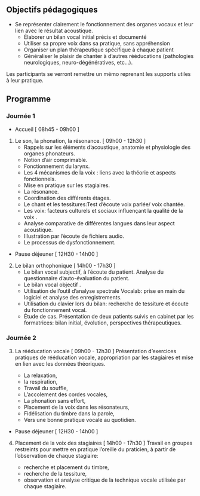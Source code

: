 ﻿---
titre: Le bilan et la rééducation vocale-Niveau 1
sous-titre:  le timbre en question
axe: formation
layout: post.html
ville: Pontivy
departement: 56
animation:
    - Kristell Bourdin, orthophoniste
    - Natacha Roginski, orthophoniste
date: 
    - 2016-04-11
    - 2016-04-12
dateAffichage: 11-12 mars 2016
organisateur: organisateur-kb
financement:
    - dpc
    - horsDpc
    - salarie
# infos pour les contrats de formation (pdf)
tarif-adherent-salarie: 300
tarif-non-adherent-salarie: 350
tarif-adherent-liberal: 250
tarif-non-adherent-liberal: 300
ogdpc-reference: 32621500013 session 1
duree: 2 jours en présentiel avec le formateur
datePdf: vendredi 11 et samedi 12 mars 2016
horaire: 9h à 17h30 (repas inclus)
lieu: Auberge de jeunesse - 5 rue de Kerbriant - 29000 Brest
effectif: 20
# photos de suite au déroulement de la formation
photos:
    - 01-formation.jpg
    - 02-formation.jpg
    - 03-formation.jpg
    - 04-formation.jpg          
---

## Objectifs pédagogiques

- Se représenter clairement le fonctionnement des organes vocaux et leur lien avec le résultat acoustique.
    - Élaborer un bilan vocal initial précis et documenté 
    - Utiliser sa propre voix dans sa pratique, sans appréhension 
    - Organiser un plan thérapeutique spécifique à chaque patient
    - Généraliser le plaisir de chanter à d’autres rééducations (pathologies neurologiques, neuro-dégénératives, etc…).

Les participants se verront remettre un mémo reprenant les supports utiles à leur pratique.

## Programme

### Journée 1

- Accueil [ 08h45 - 09h00 ] 
1. Le son, la phonation, la résonance. [ 09h00 - 12h30 ]
    - Rappels sur les éléments d’acoustique, anatomie et physiologie des organes phonateurs. 
    - Notion d’air comprimable. 
    - Fonctionnement du larynx.
    - Les 4 mécanismes de la voix : liens avec la théorie et aspects fonctionnels. 
    - Mise en pratique sur les stagiaires. 
    - La résonance.
    - Coordination des différents étages. 
    - Le chant et les tessitures:Test d’écoute voix parlée/ voix chantée. 
    - Les voix: facteurs culturels et sociaux influençant la qualité de la voix . 
    - Analyse comparative de différentes langues dans leur aspect acoustique. 
    - Illustration par l’écoute de fichiers audio. 
    - Le processus de dysfonctionnement.
    

- Pause déjeuner [ 12H30 - 14h00 ]

2. Le bilan orthophonique [ 14h00 - 17h30 ]
    - Le bilan vocal subjectif, à l’écoute du patient.
Analyse du questionnaire d’auto-évaluation du patient. 
    - Le bilan vocal objectif . 
    - Utilisation de l’outil d’analyse spectrale Vocalab: prise en main du logiciel et
analyse des enregistrements. 
    - Utilisation du clavier lors du bilan: recherche de tessiture et écoute du fonctionnement
vocal.
    - Étude de cas.
Présentation de deux patients suivis en cabinet par les formatrices: bilan initial, évolution, perspectives
thérapeutiques. 



### Journée 2

3. La rééducation vocale [ 09h00 - 12h30 ]
Présentation d’exercices pratiques de rééducation vocale, appropriation par les stagiaires et mise
en lien avec les données théoriques. 

    - La relaxation,
    - la respiration,
    - Travail du souffle,
    - L’accolement des cordes vocales,
    - La phonation sans effort,
    - Placement de la voix dans les résonateurs,
    - Fidélisation du timbre dans la parole,
    - Vers une bonne pratique vocale au quotidien. 

- Pause déjeuner [ 12H30 - 14h00 ]

4. Placement de la voix des stagiaires [ 14h00 - 17h30 ]
Travail en groupes restreints pour mettre en pratique l’oreille du praticien, à partir de
l’observation de chaque stagiaire: 

    - recherche et placement du timbre,
    - recherche de la tessiture,
    - observation et analyse critique de la technique vocale utilisée par chaque
stagiaire.   